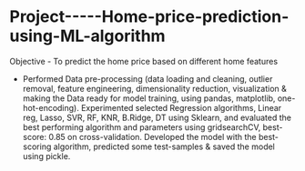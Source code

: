 # Project-----Home-price-prediction-using-ML-algorithm

Objective - To predict the home price based on different home features

- Performed Data pre-processing (data loading and cleaning, outlier removal, feature engineering, dimensionality
reduction, visualization & making the Data ready for model training, using pandas, matplotlib, one-hot-encoding).
Experimented selected Regression algorithms, Linear reg, Lasso, SVR, RF, KNR, B.Ridge, DT using Sklearn, and
evaluated the best performing algorithm and parameters using gridsearchCV, best-score: 0.85 on cross-validation.
Developed the model with the best-scoring algorithm, predicted some test-samples & saved the model using pickle.
